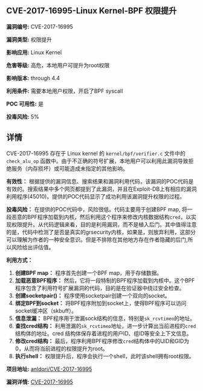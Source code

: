 ## CVE-2017-16995-Linux Kernel-BPF 权限提升

**漏洞编号:** CVE-2017-16995

**漏洞类型:** 权限提升

**影响应用:** Linux Kernel

**危害等级:** 高危，本地用户可提升为root权限

**影响版本:** through 4.4

**利用条件:** 需要本地用户权限，开启了BPF syscall

**POC 可用性:** 是

**投毒风险:** 5%

## 详情

CVE-2017-16995 存在于 Linux kernel 的 `kernel/bpf/verifier.c` 文件中的 `check_alu_op` 函数中。由于不正确的符号扩展，本地用户可以利用此漏洞导致拒绝服务（内存损坏）或可能造成未指定的其他影响。

**有效性：**
根据提供的漏洞信息、搜索结果和漏洞利用代码，该漏洞的POC代码是有效的。搜索结果中多个网页都提到了此漏洞，并且在Exploit-DB上有相应的漏洞利用程序(45010)。提供的POC代码显示了成功利用该漏洞提升权限的过程。

**投毒风险：**
在提供的POC代码中，风险很低。代码主要用于创建BPF map, 将一段恶意的BPF程序加载到内核，然后利用这个程序来修改内核数据结构`cred`，以实现权限提升。从代码逻辑来看，目的是利用漏洞，而不是植入后门。其中值得注意的是，代码中检测了是否是真实的grsecurity内核，如果是，则放弃利用，这部分可以理解为作者的一种安全意识。但是不排除在其他地方存在作者隐藏的后门,所以风险给出评估值。

**利用方式：**
1.  **创建BPF map：**  程序首先创建一个BPF map，用于存储数据。
2.  **加载恶意BPF程序：**  然后，它将一段特制的BPF程序加载到内核中。这个BPF程序包含了利用符号扩展漏洞的代码，目的是在验证器中绕过安全检查。
3.  **创建socketpair()：** 程序使用socketpair创建一个双向的socket。
4.  **绑定BPF到socket：** 将BPF程序附加到socket上，使得BPF程序可以访问socket缓冲区（skbuff）。
5.  **信息泄漏：** BPF程序用于泄漏sock结构的信息，特别是`sk_rcvtimeo`的地址。
6.  **查找cred结构：** 利用泄漏的`sk_rcvtimeo`地址，进一步计算出当前进程的`cred`结构体的地址。cred 结构体保存着进程的用户ID、组ID等安全上下文信息。
7.  **修改cred结构：**  最后，程序利用BPF程序修改`cred`结构体中的UID和GID为0，从而将当前进程的权限提升为root。
8.  **执行shell：**  权限提升后，程序会执行一个shell，此时该shell拥有root权限。

**项目地址:** [anldori/CVE-2017-16995](https://github.com/anldori/CVE-2017-16995)

**漏洞详情:** [CVE-2017-16995](https://nvd.nist.gov/vuln/detail/CVE-2017-16995)